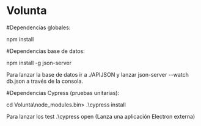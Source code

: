 # Volunta

#Dependencias globales:

npm install

#Dependencias base de datos:

npm install -g json-server

Para lanzar la base de datos ir a ./APIJSON y lanzar json-server --watch db.json a través de la consola.

#Dependencias Cypress (pruebas unitarias):

cd Volunta\node_modules\.bin> .\cypress install

Para lanzar los test .\cypress open (Lanza una aplicación Electron externa)
